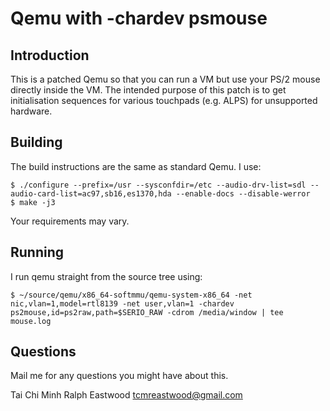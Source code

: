 Qemu with -chardev psmouse
==========================

Introduction
------------

This is a patched Qemu so that you can run a VM but use your PS/2
mouse directly inside the VM.
The intended purpose of this patch is to get initialisation sequences
for various touchpads (e.g. ALPS) for unsupported hardware.

Building
--------

The build instructions are the same as standard Qemu.
I use:

	$ ./configure --prefix=/usr --sysconfdir=/etc --audio-drv-list=sdl --audio-card-list=ac97,sb16,es1370,hda --enable-docs --disable-werror
	$ make -j3

Your requirements may vary.

Running
-------

I run qemu straight from the source tree using:

	$ ~/source/qemu/x86_64-softmmu/qemu-system-x86_64 -net nic,vlan=1,model=rtl8139 -net user,vlan=1 -chardev ps2mouse,id=ps2raw,path=$SERIO_RAW -cdrom /media/window | tee mouse.log

Questions
---------

Mail me for any questions you might have about this.

Tai Chi Minh Ralph Eastwood <tcmreastwood@gmail.com>
